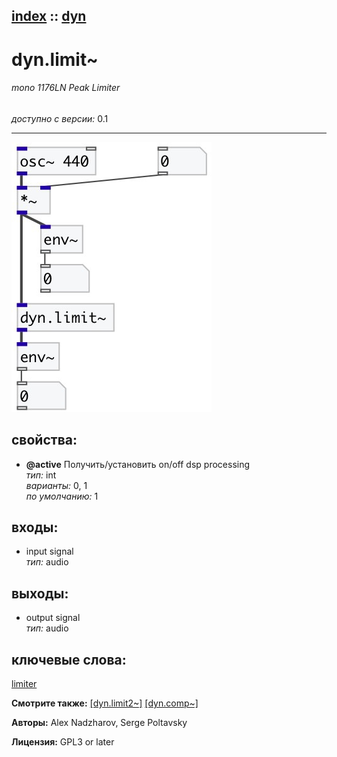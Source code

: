 [index](index.html) :: [dyn](category_dyn.html)
---

# dyn.limit~

###### mono 1176LN Peak Limiter

*доступно с версии:* 0.1

---




[![example](../examples/img/dyn.limit~.jpg)](../examples/pd/dyn.limit~.pd)







## свойства:

* **@active** 
Получить/установить on/off dsp processing<br>
_тип:_ int<br>
_варианты:_ 0, 1<br>
_по умолчанию:_ 1<br>



## входы:

* input signal<br>
_тип:_ audio



## выходы:

* output signal<br>
_тип:_ audio



## ключевые слова:

[limiter](keywords/limiter.html)



**Смотрите также:**
[\[dyn.limit2~\]](dyn.limit2~.html)
[\[dyn.comp~\]](dyn.comp~.html)




**Авторы:** Alex Nadzharov, Serge Poltavsky




**Лицензия:** GPL3 or later





